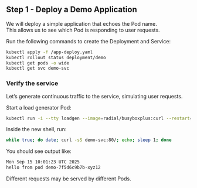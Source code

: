 ## Step 1 - Deploy a Demo Application

We will deploy a simple application that echoes the Pod name.  
This allows us to see which Pod is responding to user requests.

Run the following commands to create the Deployment and Service:

```bash
kubectl apply -f /app-deploy.yaml
kubectl rollout status deployment/demo
kubectl get pods -o wide
kubectl get svc demo-svc
```

### Verify the service

Let’s generate continuous traffic to the service, simulating user requests.

Start a load generator Pod:
```bash
kubectl run -i --tty loadgen --image=radial/busyboxplus:curl --restart=Never -- /bin/sh
```
Inside the new shell, run:
```bash
while true; do date; curl -sS demo-svc:80/; echo; sleep 1; done
```
You should see output like:
```bash
Mon Sep 15 10:01:23 UTC 2025
hello from pod demo-7f5d6c9b7b-xyz12
```
Different requests may be served by different Pods.
